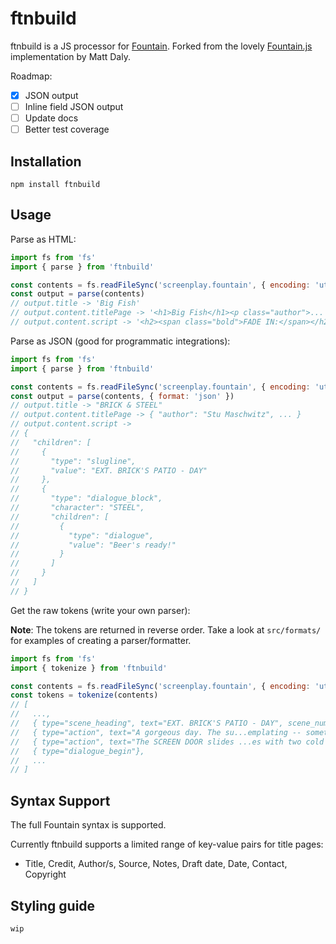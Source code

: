 # ftnbuild

ftnbuild is a JS processor for [Fountain](http://fountain.io/). Forked from the lovely [Fountain.js](https://github.com/mattdaly/Fountain.js) implementation by Matt Daly.

Roadmap:

- [x] JSON output
- [ ] Inline field JSON output
- [ ] Update docs
- [ ] Better test coverage

## Installation

```
npm install ftnbuild
```

## Usage

Parse as HTML:

```js
import fs from 'fs'
import { parse } from 'ftnbuild'

const contents = fs.readFileSync('screenplay.fountain', { encoding: 'utf-8' })
const output = parse(contents)
// output.title -> 'Big Fish'
// output.content.titlePage -> '<h1>Big Fish</h1><p class="author">...'
// output.content.script -> '<h2><span class="bold">FADE IN:</span></h2>...'
```

Parse as JSON (good for programmatic integrations):

```js
import fs from 'fs'
import { parse } from 'ftnbuild'

const contents = fs.readFileSync('screenplay.fountain', { encoding: 'utf-8' })
const output = parse(contents, { format: 'json' })
// output.title -> "BRICK & STEEL"
// output.content.titlePage -> { "author": "Stu Maschwitz", ... }
// output.content.script ->
// {
//   "children": [
//     {
//       "type": "slugline",
//       "value": "EXT. BRICK'S PATIO - DAY"
//     },
//     {
//       "type": "dialogue_block",
//       "character": "STEEL",
//       "children": [
//         {
//           "type": "dialogue",
//           "value": "Beer's ready!"
//         }
//       ]
//     }
//   ]
// }
```

Get the raw tokens (write your own parser):

**Note**: The tokens are returned in reverse order. Take a look at `src/formats/` for examples of creating a parser/formatter.

```js
import fs from 'fs'
import { tokenize } from 'ftnbuild'

const contents = fs.readFileSync('screenplay.fountain', { encoding: 'utf-8' })
const tokens = tokenize(contents)
// [
//   ...,
//   { type="scene_heading", text="EXT. BRICK'S PATIO - DAY", scene_number="1"},
//   { type="action", text="A gorgeous day. The su...emplating -- something."},
//   { type="action", text="The SCREEN DOOR slides ...es with two cold beers."},
//   { type="dialogue_begin"},
//   ...
// ]
```

## Syntax Support

The full Fountain syntax is supported.

Currently ftnbuild supports a limited range of key-value pairs for title pages:

- Title, Credit, Author/s, Source, Notes, Draft date, Date, Contact, Copyright

## Styling guide

```
wip
```
